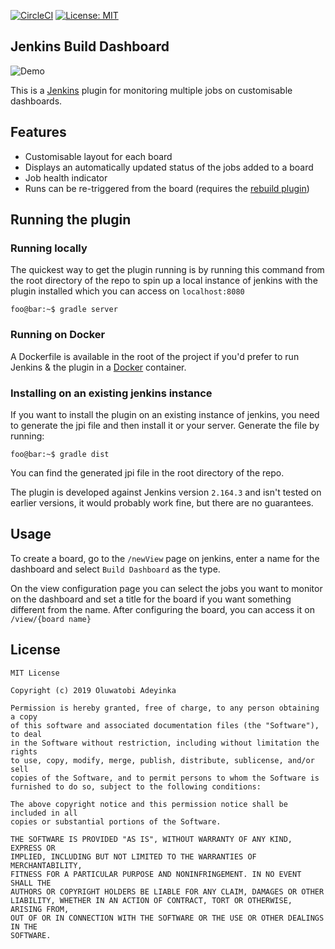 <!-- [![version](https://badge.fury.io/gh/beverlyRoadGoose%2jenkins-build-dashboard.svg)](https://github.com/beverlyRoadGoose/jenkins-build-dashboard/releases) -->
[![CircleCI](https://circleci.com/gh/beverlyRoadGoose/jenkins-build-dashboard.svg?style=svg&circle-token=e5e2acc9dc19e91cee13b063f4937fbbcc474df0)](https://circleci.com/gh/beverlyRoadGoose/jenkins-build-dashboard)
[![License: MIT](https://img.shields.io/badge/License-MIT-yellow.svg)](https://opensource.org/licenses/MIT)

## Jenkins Build Dashboard
![Demo](https://i.imgur.com/1ov75us.gif)

This is a [Jenkins](https://jenkins.io/) plugin for monitoring multiple jobs on customisable dashboards.

## Features
- Customisable layout for each board
- Displays an automatically updated status of the jobs added to a board
- Job health indicator
- Runs can be re-triggered from the board (requires the [rebuild plugin](https://github.com/jenkinsci/rebuild-plugin))

## Running the plugin

### Running locally
The quickest way to get the plugin running is by running this command from the root directory of the repo to spin 
up a local instance of jenkins with the plugin installed which you can access on `localhost:8080`
```console
foo@bar:~$ gradle server
```

### Running on Docker
A Dockerfile is available in the root of the project if you'd prefer to run Jenkins & the plugin in a [Docker](https://www.docker.com/) container.

### Installing on an existing jenkins instance
If you want to install the plugin on an existing instance of jenkins, you need to generate the jpi file and then install
it or your server. Generate the file by running:
```console
foo@bar:~$ gradle dist
```
You can find the generated jpi file in the root directory of the repo.

The plugin is developed against Jenkins version `2.164.3` and isn't tested on earlier versions, it would probably work fine,
but there are no guarantees.

## Usage
To create a board, go to the `/newView` page on jenkins, enter a name for the dashboard and select `Build Dashboard` as 
the type.

On the view configuration page you can select the jobs you want to monitor on the dashboard and set a title for the board if
you want something different from the name. After configuring the board, you can access it on `/view/{board name}`

## License

```
MIT License

Copyright (c) 2019 Oluwatobi Adeyinka

Permission is hereby granted, free of charge, to any person obtaining a copy
of this software and associated documentation files (the "Software"), to deal
in the Software without restriction, including without limitation the rights
to use, copy, modify, merge, publish, distribute, sublicense, and/or sell
copies of the Software, and to permit persons to whom the Software is
furnished to do so, subject to the following conditions:

The above copyright notice and this permission notice shall be included in all
copies or substantial portions of the Software.

THE SOFTWARE IS PROVIDED "AS IS", WITHOUT WARRANTY OF ANY KIND, EXPRESS OR
IMPLIED, INCLUDING BUT NOT LIMITED TO THE WARRANTIES OF MERCHANTABILITY,
FITNESS FOR A PARTICULAR PURPOSE AND NONINFRINGEMENT. IN NO EVENT SHALL THE
AUTHORS OR COPYRIGHT HOLDERS BE LIABLE FOR ANY CLAIM, DAMAGES OR OTHER
LIABILITY, WHETHER IN AN ACTION OF CONTRACT, TORT OR OTHERWISE, ARISING FROM,
OUT OF OR IN CONNECTION WITH THE SOFTWARE OR THE USE OR OTHER DEALINGS IN THE
SOFTWARE.

```
